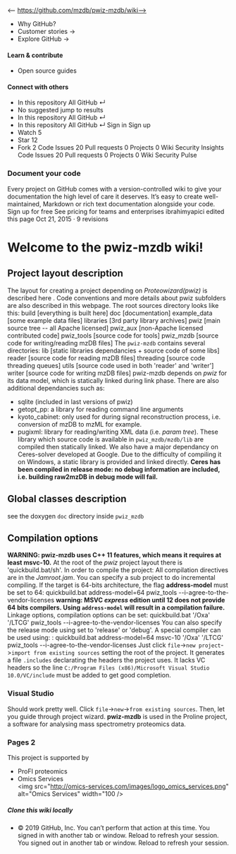<-- https://github.com/mzdb/pwiz-mzdb/wiki-->

* Why GitHub? 
* Customer stories →
* Explore GitHub →
#### Learn & contribute
* Open source guides
#### Connect with others
* In this repository  All GitHub  ↵
* No suggested jump to results
* In this repository  All GitHub  ↵
* In this repository  All GitHub  ↵
Sign in  Sign up
* Watch  5 
* Star  12 
* Fork  2 
Code Issues 20 Pull requests 0 Projects 0 Wiki  Security  Insights
Code Issues 20 Pull requests 0 Projects 0 Wiki Security Pulse
### Document your code
Every project on GitHub comes with a version-controlled wiki to give your documentation the high level of care it deserves. It’s easy to create well- maintained, Markdown or rich text documentation alongside your code.
Sign up for free See pricing for teams and enterprises
ibrahimyapici edited this page Oct 21, 2015 ·  9 revisions
#  Welcome to the pwiz-mzdb wiki!
##  Project layout description
The layout for creating a project depending on _Proteowizard(pwiz)_ is described here . Code conventions and more details about pwiz subfolders are also described in this webpage.
The root sources directory looks like this:
build   [everything is built here]
doc   [documentation]
example_data   [some example data files]
libraries   [3rd party library archives]
pwiz   [main source tree -- all Apache licensed]
pwiz_aux   [non-Apache licensed contributed code]
pwiz_tools   [source code for tools]
pwiz_mzdb  [source code for writing/reading mzDB files] 
The `pwiz-mzdb` contains several directories:
lib [static libraries dependancies + source code of some libs]
reader [source code for reading mzDB files]
threading [source code threading queues]
utils  [source code used in both 'reader' and 'writer']
writer [source code for writing mzDB files]
pwiz-mzdb depends on _pwiz_ for its data model, which is statically linked during link phase. There are also additional dependancies such as:
* sqlite (included in last versions of pwiz)
* getopt_pp: a library for reading command line arguments
* kyoto_cabinet: only used for during signal reconstruction process, i.e. conversion of mzDB to mzML for example.
* pugixml: library for reading/writing XML data (i.e. _param tree_).
These library which source code is available in `pwiz_mzdb/mzdb/lib` are compiled then statically linked.
We also have a major dependancy on Ceres-solver developed at Google. Due to the difficulty of compiling it on Windows, a static library is provided and linked directly. **Ceres has been compiled in release mode: no debug information are included, i.e. building raw2mzDB in debug mode will fail.**
##  Global classes description
see the doxygen `doc` directory inside `pwiz_mzdb`
##  Compilation options
**WARNING: pwiz-mzdb uses C++ 11 features, which means it requires at least msvc-10.**
At the root of the _pwiz_ project layout there is 'quickbuild.bat/sh'. In order to compile the project:
All compilation directives are in the _Jamroot.jam_.
You can specify a sub project to do incremental compiling.
If the target is 64-bits architecture, the flag **address-model** must be set to 64:
quickbuild.bat address-model=64 pwiz_tools --i-agree-to-the-vendor-licenses
**warning: MSVC _express_ edition until 12 does not provide 64 bits compilers. Using `address-model` will result in a compilation failure.**
Linkage options, compilation options can be set:
quickbuild.bat <cxxflags>'/Oxa' <linkflags>'/LTCG' pwiz_tools --i-agree-to-the-vendor-licenses
You can also specify the release mode using _<variant>_ set to 'release' or 'debug'. A special compiler can be used using: _<toolset>_:
quickbuild.bat address-model=64 <toolset>msvc-10 <cxxflags>'/Oxa' <linkflags>'/LTCG' pwiz_tools --i-agree-to-the-vendor-licenses
Just click `file`->`new project`->`import from existing sources` setting the root of the project. It generates a file `.includes` declarating the headers the project uses. It lacks VC headers so the line `C:/Program Files (x86)/Microsoft Visual Studio 10.0/VC/include` must be added to get good completion.
###  Visual Studio
Should work pretty well. Click `file`->`new`->`from existing sources`. Then, let you guide through project wizard.
**pwiz-mzdb** is used in the Proline project, a software for analysing mass spectrometry proteomics data.
###  Pages 2
This project is supported by
* ProFI proteomics   
* Omics Services  
<img src="http://omics-services.com/images/logo_omics_services.png" alt="Omics Services" width="100 />
##### Clone this wiki locally
* © 2019 GitHub, Inc.
You can’t perform that action at this time.
You signed in with another tab or window. Reload to refresh your session. You signed out in another tab or window. Reload to refresh your session.